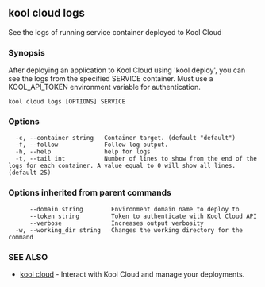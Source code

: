 ## kool cloud logs

See the logs of running service container deployed to Kool Cloud

### Synopsis

After deploying an application to Kool Cloud using 'kool deploy',
you can see the logs from the specified SERVICE container.
Must use a KOOL_API_TOKEN environment variable for authentication.

```
kool cloud logs [OPTIONS] SERVICE
```

### Options

```
  -c, --container string   Container target. (default "default")
  -f, --follow             Follow log output.
  -h, --help               help for logs
  -t, --tail int           Number of lines to show from the end of the logs for each container. A value equal to 0 will show all lines. (default 25)
```

### Options inherited from parent commands

```
      --domain string        Environment domain name to deploy to
      --token string         Token to authenticate with Kool Cloud API
      --verbose              Increases output verbosity
  -w, --working_dir string   Changes the working directory for the command
```

### SEE ALSO

* [kool cloud](kool_cloud)	 - Interact with Kool Cloud and manage your deployments.

